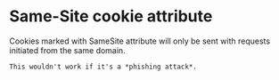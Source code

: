 # Same-Site cookie attribute

Cookies marked with SameSite attribute will only be sent with requests initiated from the same domain.

```admonish warning
This wouldn't work if it's a *phishing attack*.
```
